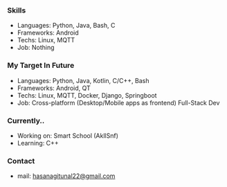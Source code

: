 ### Skills
- Languages: Python, Java, Bash, C
- Frameworks: Android
- Techs: Linux, MQTT
- Job: Nothing

### My Target In Future
- Languages: Python, Java, Kotlin, C/C++, Bash
- Frameworks: Android, QT
- Techs: Linux, MQTT, Docker, Django, Springboot
- Job: Cross-platform (Desktop/Mobile apps as frontend) Full-Stack Dev

### Currently..
- Working on: Smart School (AkllSnf)
- Learning: C++

### Contact
-  mail: hasanagitunal22@gmail.com
